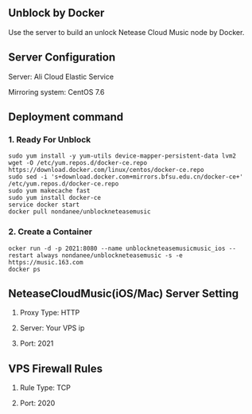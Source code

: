## Unblock by Docker

Use the server to build an unlock Netease Cloud Music node by Docker.

## Server Configuration

Server: Ali Cloud Elastic Service

Mirroring system: CentOS 7.6

## Deployment command

### 1. Ready For Unblock

```
sudo yum install -y yum-utils device-mapper-persistent-data lvm2
wget -O /etc/yum.repos.d/docker-ce.repo https://download.docker.com/linux/centos/docker-ce.repo
sudo sed -i 's+download.docker.com+mirrors.bfsu.edu.cn/docker-ce+' /etc/yum.repos.d/docker-ce.repo
sudo yum makecache fast
sudo yum install docker-ce
service docker start
docker pull nondanee/unblockneteasemusic
```

### 2. Create a Container

```
ocker run -d -p 2021:8080 --name unblockneteasemusicmusic_ios --restart always nondanee/unblockneteasemusic -s -e https://music.163.com
docker ps
```

## NeteaseCloudMusic(iOS/Mac) Server Setting

1. Proxy Type: HTTP

2. Server: Your VPS ip

3. Port: 2021

## VPS Firewall Rules

1. Rule Type: TCP

2. Port: 2020
